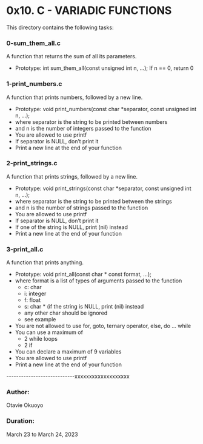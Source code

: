 # 0x10. C - VARIADIC FUNCTIONS

This directory contains the following tasks:

### 0-sum_them_all.c
A function that returns the sum of all its parameters.
- Prototype: int sum_them_all(const unsigned int n, ...);
If n == 0, return 0

### 1-print_numbers.c
A function that prints numbers, followed by a new line.
- Prototype: void print_numbers(const char \*separator, const unsigned int n, ...);
- where separator is the string to be printed between numbers
- and n is the number of integers passed to the function
- You are allowed to use printf
- If separator is NULL, don’t print it
- Print a new line at the end of your function

### 2-print_strings.c
A function that prints strings, followed by a new line.
- Prototype: void print_strings(const char \*separator, const unsigned int n, ...);
- where separator is the string to be printed between the strings
- and n is the number of strings passed to the function
- You are allowed to use printf
- If separator is NULL, don’t print it
- If one of the string is NULL, print (nil) instead
- Print a new line at the end of your function

### 3-print_all.c
A function that prints anything.
- Prototype: void print_all(const char \* const format, ...);
- where format is a list of types of arguments passed to the function
	- c: char
	- i: integer
	- f: float
	- s: char * (if the string is NULL, print (nil) instead
	- any other char should be ignored
	- see example
- You are not allowed to use for, goto, ternary operator, else, do ... while
- You can use a maximum of
	- 2 while loops
	- 2 if
- You can declare a maximum of 9 variables
- You are allowed to use printf
- Print a new line at the end of your function




----------------------------xxxxxxxxxxxxxxxxxxx

### Author:
Otavie Okuoyo

### Duration:
March 23 to March 24, 2023

